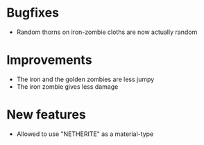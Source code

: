 # Bugfixes
* Random thorns on iron-zombie cloths are now actually random

# Improvements
* The iron and the golden zombies are less jumpy
* The iron zombie gives less damage

# New features
* Allowed to use "NETHERITE" as a material-type
